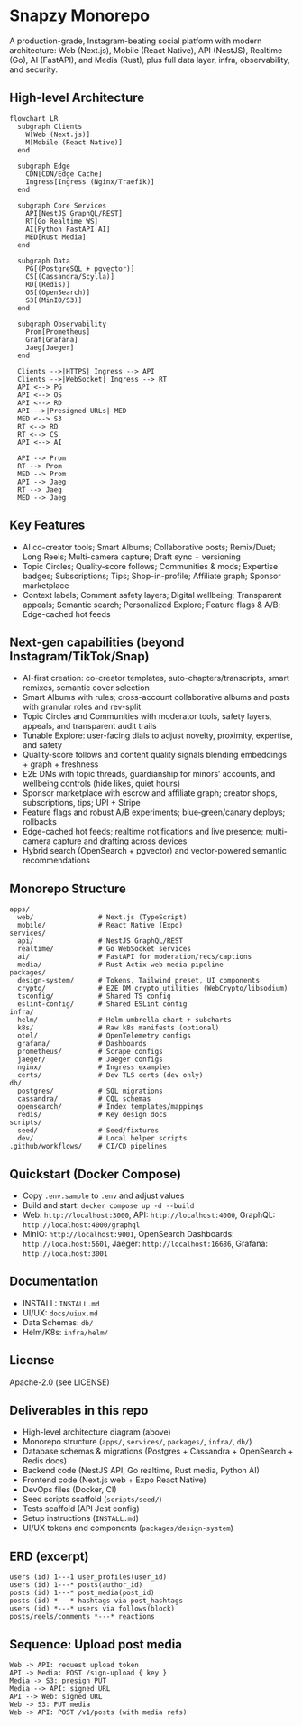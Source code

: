 # Snapzy Monorepo

A production-grade, Instagram-beating social platform with modern architecture: Web (Next.js), Mobile (React Native), API (NestJS), Realtime (Go), AI (FastAPI), and Media (Rust), plus full data layer, infra, observability, and security.

## High-level Architecture
```mermaid
flowchart LR
  subgraph Clients
    W[Web (Next.js)]
    M[Mobile (React Native)]
  end

  subgraph Edge
    CDN[CDN/Edge Cache]
    Ingress[Ingress (Nginx/Traefik)]
  end

  subgraph Core Services
    API[NestJS GraphQL/REST]
    RT[Go Realtime WS]
    AI[Python FastAPI AI]
    MED[Rust Media]
  end

  subgraph Data
    PG[(PostgreSQL + pgvector)]
    CS[(Cassandra/Scylla)]
    RD[(Redis)]
    OS[(OpenSearch)]
    S3[(MinIO/S3)]
  end

  subgraph Observability
    Prom[Prometheus]
    Graf[Grafana]
    Jaeg[Jaeger]
  end

  Clients -->|HTTPS| Ingress --> API
  Clients -->|WebSocket| Ingress --> RT
  API <--> PG
  API <--> OS
  API <--> RD
  API -->|Presigned URLs| MED
  MED <--> S3
  RT <--> RD
  RT <--> CS
  API <--> AI

  API --> Prom
  RT --> Prom
  MED --> Prom
  API --> Jaeg
  RT --> Jaeg
  MED --> Jaeg
```

## Key Features
- AI co-creator tools; Smart Albums; Collaborative posts; Remix/Duet; Long Reels; Multi-camera capture; Draft sync + versioning
- Topic Circles; Quality-score follows; Communities & mods; Expertise badges; Subscriptions; Tips; Shop-in-profile; Affiliate graph; Sponsor marketplace
- Context labels; Comment safety layers; Digital wellbeing; Transparent appeals; Semantic search; Personalized Explore; Feature flags & A/B; Edge-cached hot feeds

## Next‑gen capabilities (beyond Instagram/TikTok/Snap)
- AI-first creation: co-creator templates, auto-chapters/transcripts, smart remixes, semantic cover selection
- Smart Albums with rules; cross-account collaborative albums and posts with granular roles and rev-split
- Topic Circles and Communities with moderator tools, safety layers, appeals, and transparent audit trails
- Tunable Explore: user-facing dials to adjust novelty, proximity, expertise, and safety
- Quality-score follows and content quality signals blending embeddings + graph + freshness
- E2E DMs with topic threads, guardianship for minors’ accounts, and wellbeing controls (hide likes, quiet hours)
- Sponsor marketplace with escrow and affiliate graph; creator shops, subscriptions, tips; UPI + Stripe
- Feature flags and robust A/B experiments; blue‑green/canary deploys; rollbacks
- Edge-cached hot feeds; realtime notifications and live presence; multi-camera capture and drafting across devices
- Hybrid search (OpenSearch + pgvector) and vector-powered semantic recommendations

## Monorepo Structure
```
apps/
  web/                # Next.js (TypeScript)
  mobile/             # React Native (Expo)
services/
  api/                # NestJS GraphQL/REST
  realtime/           # Go WebSocket services
  ai/                 # FastAPI for moderation/recs/captions
  media/              # Rust Actix-web media pipeline
packages/
  design-system/      # Tokens, Tailwind preset, UI components
  crypto/             # E2E DM crypto utilities (WebCrypto/libsodium)
  tsconfig/           # Shared TS config
  eslint-config/      # Shared ESLint config
infra/
  helm/               # Helm umbrella chart + subcharts
  k8s/                # Raw k8s manifests (optional)
  otel/               # OpenTelemetry configs
  grafana/            # Dashboards
  prometheus/         # Scrape configs
  jaeger/             # Jaeger configs
  nginx/              # Ingress examples
  certs/              # Dev TLS certs (dev only)
db/
  postgres/           # SQL migrations
  cassandra/          # CQL schemas
  opensearch/         # Index templates/mappings
  redis/              # Key design docs
scripts/
  seed/               # Seed/fixtures
  dev/                # Local helper scripts
.github/workflows/    # CI/CD pipelines
```

## Quickstart (Docker Compose)
- Copy `.env.sample` to `.env` and adjust values
- Build and start: `docker compose up -d --build`
- Web: `http://localhost:3000`, API: `http://localhost:4000`, GraphQL: `http://localhost:4000/graphql`
- MinIO: `http://localhost:9001`, OpenSearch Dashboards: `http://localhost:5601`, Jaeger: `http://localhost:16686`, Grafana: `http://localhost:3001`

## Documentation
- INSTALL: `INSTALL.md`
- UI/UX: `docs/uiux.md`
- Data Schemas: `db/`
- Helm/K8s: `infra/helm/`

## License
Apache-2.0 (see LICENSE)

## Deliverables in this repo
- High-level architecture diagram (above)
- Monorepo structure (`apps/`, `services/`, `packages/`, `infra/`, `db/`)
- Database schemas & migrations (Postgres + Cassandra + OpenSearch + Redis docs)
- Backend code (NestJS API, Go realtime, Rust media, Python AI)
- Frontend code (Next.js web + Expo React Native)
- DevOps files (Docker, CI)
- Seed scripts scaffold (`scripts/seed/`)
- Tests scaffold (API Jest config)
- Setup instructions (`INSTALL.md`)
- UI/UX tokens and components (`packages/design-system`)

## ERD (excerpt)
```
users (id) 1---1 user_profiles(user_id)
users (id) 1---* posts(author_id)
posts (id) 1---* post_media(post_id)
posts (id) *---* hashtags via post_hashtags
users (id) *---* users via follows(block)
posts/reels/comments *---* reactions
```

## Sequence: Upload post media
```
Web -> API: request upload token
API -> Media: POST /sign-upload { key }
Media -> S3: presign PUT
Media --> API: signed URL
API --> Web: signed URL
Web -> S3: PUT media
Web -> API: POST /v1/posts (with media refs)
```